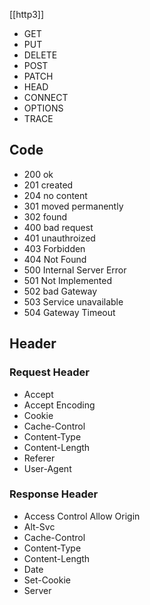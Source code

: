 [[http3]]

- GET
- PUT
- DELETE
- POST
- PATCH
- HEAD
- CONNECT
- OPTIONS
- TRACE

## Code
- 200 ok
- 201 created
- 204 no content
- 301 moved permanently
- 302 found
- 400 bad request
- 401 unauthroized
- 403 Forbidden
- 404 Not Found
- 500 Internal Server Error
- 501 Not Implemented
- 502 bad Gateway
- 503 Service unavailable
- 504 Gateway Timeout

## Header

### Request Header
- Accept
- Accept Encoding
- Cookie
- Cache-Control
- Content-Type
- Content-Length
- Referer
- User-Agent
### Response Header
- Access Control Allow Origin
- Alt-Svc
- Cache-Control
- Content-Type
- Content-Length
- Date
- Set-Cookie
- Server

